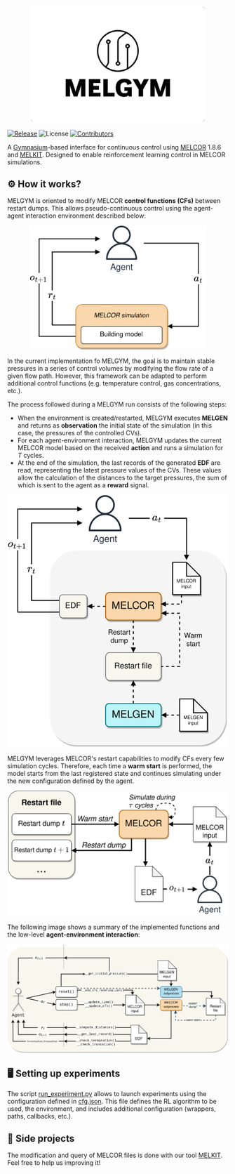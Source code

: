 <p align="center">
    <img src="./docs/logo.png" alt="drawing" width="400"/>
</p>

[![Release](https://badgen.net/github/release/manjavacas/melgym)]() ![License](https://img.shields.io/badge/license-GPLv3-blue) [![Contributors](https://badgen.net/github/contributors/manjavacas/melgym)]() 

A [Gymnasium](https://github.com/Farama-Foundation/Gymnasium)-based interface for continuous control using [MELCOR](https://melcor.sandia.gov/) 1.8.6 and [MELKIT](https://github.com/manjavacas/melkit/). Designed to enable reinforcement learning control in MELCOR simulations.

## ⚙️ How it works?

MELGYM is oriented to modify MELCOR **control functions (CFs)** between restart dumps. This allows pseudo-continuous control using the agent-agent interaction environment described below:

<p align="center">
    <img src="./docs/mdp-simp.png" alt="drawing" width="400"/>
</p>

In the current implementation fo MELGYM, the goal is to maintain stable pressures in a series of control volumes by modifying the flow rate of a given flow path. However, this framework can be adapted to perform additional control functions (e.g. temperature control, gas concentrations, etc.).

The process followed during a MELGYM run consists of the following steps:

* When the environment is created/restarted, MELGYM executes **MELGEN** and returns as **observation** the initial state of the simulation (in this case, the pressures of the controlled CVs).
* For each agent-environment interaction, MELGYM updates the current MELCOR model based on the received **action** and runs a simulation for _T_ cycles.
* At the end of the simulation, the last records of the generated **EDF** are read, representing the latest pressure values of the CVs. These values allow the calculation of the distances to the target pressures, the sum of which is sent to the agent as a **reward** signal.

<p align="center">
    <img src="./docs/mdp.png" alt="drawing" width="500"/>
</p>

MELGYM leverages MELCOR's restart capabilities to modify CFs every few simulation cycles. Therefore, each time a **warm start** is performed, the model starts from the last registered state and continues simulating under the new configuration defined by the agent.

<p align="center">
    <img src="./docs/restart.png" alt="drawing" width="500"/>
</p>

The following image shows a summary of the implemented functions and the low-level **agent-environment interaction**:

<p align="center">
    <img src="./docs/melgym.png" alt="drawing" width="900"/>
</p>

## 🖥️ Setting up experiments

The script [run_experiment.py](./run_experiment.py) allows to launch experiments using the configuration defined in [cfg.json](./cfg.json). This file defines the RL algorithm to be used, the environment, and includes additional configuration (wrappers, paths, callbacks, etc.).

## 🧰 Side projects

The modification and query of MELCOR files is done with our tool [MELKIT](https://github.com/manjavacas/melkit/). Feel free to help us improving it!

